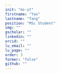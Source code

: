 ```yaml
---
init: "ms-yt"
firstname: "Yao"
lastname: "Tang"
position: "MSc Student"
img: ""
gscholar: ""
linkedin: ""
orcid: ""
lu_email: ""
lu_page: ""
order: 3
former: "false"
github: ""
---
```


